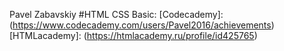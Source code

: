 Pavel Zabavskiy
#HTML CSS Basic:
[Codecademy]: (https://www.codecademy.com/users/Pavel2016/achievements)
[HTMLacademy]: (https://htmlacademy.ru/profile/id425765)
